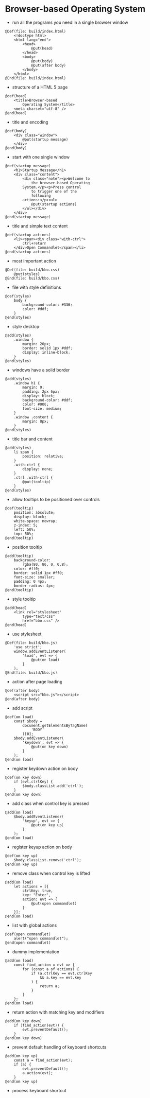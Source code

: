 # Browser-based Operating System
* run all the programs you need in a single browser window

```
@Def(file: build/index.html)
	<!doctype html>
	<html lang="end">
		<head>
			@put(head)
		</head>
		<body>
			@put(body)
			@put(after body)
		</body>
	</html>
@End(file: build/index.html)
```
* structure of a HTML 5 page

```
@def(head)
	<title>Browser-based
		Operating System</title>
	<meta charset="utf-8" />
@end(head)
```
* title and encoding

```
@def(body)
	<div class="window">
		@put(startup message)
	</div>
@end(body)
```
* start with one single window

```
@def(startup message)
	<h1>Startup Message</h1>
	<div class="content">
		<div class="note"><p>Welcome to
			the browser-based Operating
		System.</p><p>Press control
			to trigger one of the
			following
		actions:</p><ul>
			@put(startup actions)
		</ul></div>
	</div>
@end(startup message)
```
* title and simple text content

```
@def(startup actions)
	<li><span><div class="with-ctrl">
		ctrl+return
	</div>Open Commandlet</span></li>
@end(startup actions)
```
* most important action

```
@Def(file: build/bbo.css)
	@put(styles)
@End(file: build/bbo.css)
```
* file with style definitions

```
@def(styles)
	body {
		background-color: #336;
		color: #ddf;
	}
@end(styles)
```
* style desktop

```
@add(styles)
	.window {
		margin: 20px;
		border: solid 1px #ddf;
		display: inline-block;
	}
@end(styles)
```
* windows have a solid border

```
@add(styles)
	.window h1 {
		margin: 0;
		padding: 2px 6px;
		display: block;
		background-color: #ddf;
		color: #000;
		font-size: medium;
	}
	.window .content {
		margin: 8px;
	}
@end(styles)
```
* title bar and content

```
@add(styles)
	li span {
		position: relative;
	}
	.with-ctrl {
		display: none;
	}
	.ctrl .with-ctrl {
		@put(tooltip)
	}
@end(styles)
```
* allow tooltips to be positioned over controls

```
@def(tooltip)
	position: absolute;
	display: block;
	white-space: nowrap;
	z-index: 5;
	left: 50%;
	top: 50%;
@end(tooltip)
```
* position tooltip

```
@add(tooltip)
	background-color:
		rgba(80, 80, 0, 0.8);
	color: #ff0;
	border: solid 1px #ff0;
	font-size: smaller;
	padding: 0 4px;
	border-radius: 4px;
@end(tooltip)
```
* style tooltip

```
@add(head)
	<link rel="stylesheet"
		type="text/css"
		href="bbo.css" />
@end(head)
```
* use stylesheet

```
@Def(file: build/bbo.js)
	'use strict';
	window.addEventListener(
		'load', evt => {
			@put(on load)
		}
	);
@End(file: build/bbo.js)
```
* action after page loading

```
@def(after body)
	<script src="bbo.js"></script>
@end(after body)
```
* add script

```
@def(on load)
	const $body =
		document.getElementsByTagName(
			'BODY'
		)[0];
	$body.addEventListener(
		'keydown', evt => {
			@put(on key down)
		}
	);
@end(on load)
```
* register keydown action on body

```
@def(on key down)
	if (evt.ctrlKey) {
		$body.classList.add('ctrl');
	}
@end(on key down)
```
* add class when control key is pressed

```
@add(on load)
	$body.addEventListener(
		'keyup', evt => {
			@put(on key up)
		}
	);
@end(on load)
```
* register keyup action on body

```
@def(on key up)
	$body.classList.remove('ctrl');
@end(on key up)
```
* remove class when control key is lifted

```
@add(on load)
	let actions = [{
		ctrlKey: true,
		key: "Enter",
		action: evt => {
			@put(open commandlet)
		}
	}];
@end(on load)
```
* list with global actions

```
@def(open commandlet)
	alert("open commandlet");
@end(open commandlet)
```
* dummy implementation

```
@add(on load)
	const find_action = evt => {
		for (const a of actions) {
			if (a.ctrlKey == evt.ctrlKey
				&& a.key == evt.key
			) {
				return a;
			}
		}
	};
@end(on load)
```
* return action with matching key and modifiers

```
@add(on key down)
	if (find_action(evt)) {
		evt.preventDefault();
	}
@end(on key down)
```
* prevent default handling of keyboard shortcuts

```
@add(on key up)
	const a = find_action(evt);
	if (a) {
		evt.preventDefault();
		a.action(evt);
	}
@end(on key up)
```
* process keyboard shortcut

